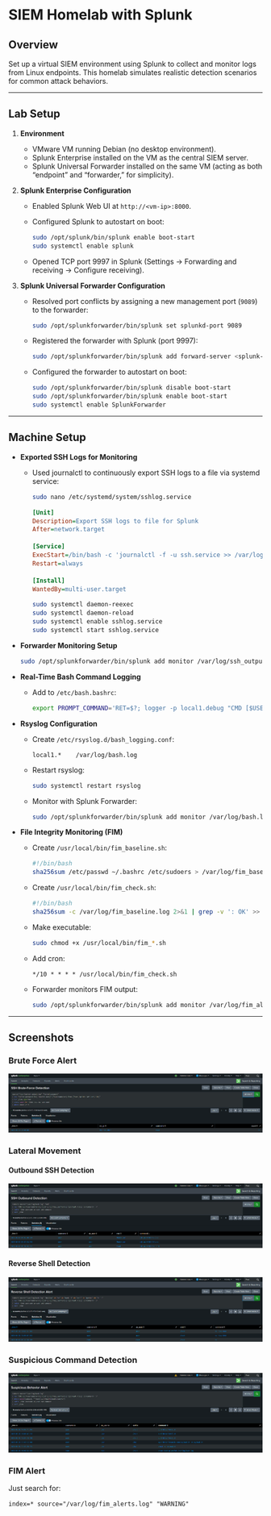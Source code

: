 # SIEM Homelab with Splunk

## Overview

Set up a virtual SIEM environment using Splunk to collect and monitor logs from Linux endpoints. This homelab simulates realistic detection scenarios for common attack behaviors.

---

## Lab Setup

1. **Environment**

   * VMware VM running Debian (no desktop environment).
   * Splunk Enterprise installed on the VM as the central SIEM server.
   * Splunk Universal Forwarder installed on the same VM (acting as both “endpoint” and “forwarder,” for simplicity).

2. **Splunk Enterprise Configuration**

   * Enabled Splunk Web UI at `http://<vm-ip>:8000`.
   * Configured Splunk to autostart on boot:

     ```bash
     sudo /opt/splunk/bin/splunk enable boot-start
     sudo systemctl enable splunk
     ```
   * Opened TCP port 9997 in Splunk (Settings → Forwarding and receiving → Configure receiving).

3. **Splunk Universal Forwarder Configuration**

   * Resolved port conflicts by assigning a new management port (`9089`) to the forwarder:

     ```bash
     sudo /opt/splunkforwarder/bin/splunk set splunkd-port 9089
     ```
   * Registered the forwarder with Splunk (port 9997):

     ```bash
     sudo /opt/splunkforwarder/bin/splunk add forward-server <splunk-vm-ip>:9997
     ```
   * Configured the forwarder to autostart on boot:

     ```bash
     sudo /opt/splunkforwarder/bin/splunk disable boot-start
     sudo /opt/splunkforwarder/bin/splunk enable boot-start
     sudo systemctl enable SplunkForwarder
     ```

---

## Machine Setup

* **Exported SSH Logs for Monitoring**

  * Used journalctl to continuously export SSH logs to a file via systemd service:

    ```bash
    sudo nano /etc/systemd/system/sshlog.service
    ```

    ```ini
    [Unit]
    Description=Export SSH logs to file for Splunk
    After=network.target

    [Service]
    ExecStart=/bin/bash -c 'journalctl -f -u ssh.service >> /var/log/ssh_output.log'
    Restart=always

    [Install]
    WantedBy=multi-user.target
    ```

    ```bash
    sudo systemctl daemon-reexec
    sudo systemctl daemon-reload
    sudo systemctl enable sshlog.service
    sudo systemctl start sshlog.service
    ```

* **Forwarder Monitoring Setup**

  ```bash
  sudo /opt/splunkforwarder/bin/splunk add monitor /var/log/ssh_output.log
  ```

* **Real-Time Bash Command Logging**

  * Add to `/etc/bash.bashrc`:

    ```bash
    export PROMPT_COMMAND='RET=$?; logger -p local1.debug "CMD [$USER] [$$] [$(whoami)] [$(pwd)]: $(history 1 | sed "s/^[ ]*[0-9]\+[ ]*//")"'
    ```

* **Rsyslog Configuration**

  * Create `/etc/rsyslog.d/bash_logging.conf`:

    ```
    local1.*    /var/log/bash.log
    ```
  * Restart rsyslog:

    ```bash
    sudo systemctl restart rsyslog
    ```
  * Monitor with Splunk Forwarder:

    ```bash
    sudo /opt/splunkforwarder/bin/splunk add monitor /var/log/bash.log
    ```

* **File Integrity Monitoring (FIM)**

  * Create `/usr/local/bin/fim_baseline.sh`:

    ```bash
    #!/bin/bash
    sha256sum /etc/passwd ~/.bashrc /etc/sudoers > /var/log/fim_baseline.log
    ```
  * Create `/usr/local/bin/fim_check.sh`:

    ```bash
    #!/bin/bash
    sha256sum -c /var/log/fim_baseline.log 2>&1 | grep -v ': OK' >> /var/log/fim_alerts.log
    ```
  * Make executable:

    ```bash
    sudo chmod +x /usr/local/bin/fim_*.sh
    ```
  * Add cron:

    ```cron
    */10 * * * * /usr/local/bin/fim_check.sh
    ```
  * Forwarder monitors FIM output:

    ```bash
    sudo /opt/splunkforwarder/bin/splunk add monitor /var/log/fim_alerts.log
    ```

---

## Screenshots

### Brute Force Alert

![Brute Force Search](https://github.com/johnny-tavares/SIEM-Homelab/blob/master/Screenshot%202025-06-03%20020014.png)

### Lateral Movement

#### Outbound SSH Detection

![SSH Movement](https://github.com/johnny-tavares/SIEM-Homelab/blob/master/Screenshot%202025-06-03%20020055.png)

#### Reverse Shell Detection

![Reverse Shell Cmd](https://github.com/johnny-tavares/SIEM-Homelab/blob/master/Screenshot%202025-06-03%20015935.png)

### Suspicious Command Detection

![Suspicious Cmd](https://github.com/johnny-tavares/SIEM-Homelab/blob/master/Screenshot%202025-06-03%20020659.png)


### FIM Alert

Just search for:
```spl
index=* source="/var/log/fim_alerts.log" "WARNING"
```
